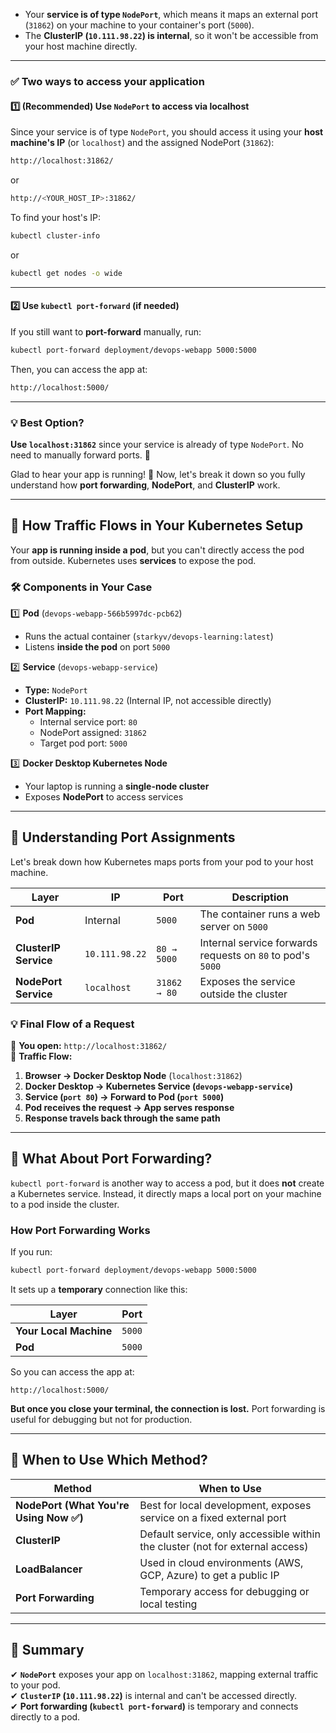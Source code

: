 - Your **service is of type `NodePort`**, which means it maps an external port (`31862`) on your machine to your container's port (`5000`).  
- The **ClusterIP (`10.111.98.22`) is internal**, so it won't be accessible from your host machine directly.  

---

### ✅ **Two ways to access your application**
#### **1️⃣ (Recommended) Use `NodePort` to access via localhost**
Since your service is of type `NodePort`, you should access it using your **host machine's IP** (or `localhost`) and the assigned NodePort (`31862`):  

```sh
http://localhost:31862/
```
or  
```sh
http://<YOUR_HOST_IP>:31862/
```
To find your host's IP:
```sh
kubectl cluster-info
```
or  
```sh
kubectl get nodes -o wide
```
---
#### **2️⃣ Use `kubectl port-forward` (if needed)**
If you still want to **port-forward** manually, run:
```sh
kubectl port-forward deployment/devops-webapp 5000:5000
```
Then, you can access the app at:
```sh
http://localhost:5000/
```

---

### **💡 Best Option?**
**Use `localhost:31862`** since your service is already of type `NodePort`. No need to manually forward ports. 🚀  

Glad to hear your app is running! 🚀 Now, let's break it down so you fully understand how **port forwarding**, **NodePort**, and **ClusterIP** work.

---

## **🔹 How Traffic Flows in Your Kubernetes Setup**
Your **app is running inside a pod**, but you can't directly access the pod from outside. Kubernetes uses **services** to expose the pod.  

### **🛠 Components in Your Case**
1️⃣ **Pod** (`devops-webapp-566b5997dc-pcb62`)  
   - Runs the actual container (`starkyv/devops-learning:latest`)  
   - Listens **inside the pod** on port `5000`  

2️⃣ **Service** (`devops-webapp-service`)  
   - **Type:** `NodePort`  
   - **ClusterIP:** `10.111.98.22` (Internal IP, not accessible directly)  
   - **Port Mapping:**  
     - Internal service port: `80`
     - NodePort assigned: `31862`
     - Target pod port: `5000`  

3️⃣ **Docker Desktop Kubernetes Node**  
   - Your laptop is running a **single-node cluster**  
   - Exposes **NodePort** to access services  

---

## **🔹 Understanding Port Assignments**
Let's break down how Kubernetes maps ports from your pod to your host machine.

| **Layer** | **IP** | **Port** | **Description** |
|-----------|--------|---------|----------------|
| **Pod** | Internal | `5000` | The container runs a web server on `5000` |
| **ClusterIP Service** | `10.111.98.22` | `80 → 5000` | Internal service forwards requests on `80` to pod's `5000` |
| **NodePort Service** | `localhost` | `31862 → 80` | Exposes the service outside the cluster |

### **💡 Final Flow of a Request**
🔹 **You open:** `http://localhost:31862/`  
🔹 **Traffic Flow:**  
1. **Browser → Docker Desktop Node** (`localhost:31862`)  
2. **Docker Desktop → Kubernetes Service (`devops-webapp-service`)**  
3. **Service (`port 80`) → Forward to Pod (`port 5000`)**  
4. **Pod receives the request → App serves response**  
5. **Response travels back through the same path**  

---

## **🔹 What About Port Forwarding?**
`kubectl port-forward` is another way to access a pod, but it does **not** create a Kubernetes service. Instead, it directly maps a local port on your machine to a pod inside the cluster.

### **How Port Forwarding Works**
If you run:
```sh
kubectl port-forward deployment/devops-webapp 5000:5000
```
It sets up a **temporary** connection like this:

| **Layer** | **Port** |
|-----------|---------|
| **Your Local Machine** | `5000` |
| **Pod** | `5000` |

So you can access the app at:
```
http://localhost:5000/
```
**But once you close your terminal, the connection is lost.** Port forwarding is useful for debugging but not for production.

---

## **🔹 When to Use Which Method?**
| **Method** | **When to Use** |
|------------|----------------|
| **NodePort (What You're Using Now ✅)** | Best for local development, exposes service on a fixed external port |
| **ClusterIP** | Default service, only accessible within the cluster (not for external access) |
| **LoadBalancer** | Used in cloud environments (AWS, GCP, Azure) to get a public IP |
| **Port Forwarding** | Temporary access for debugging or local testing |

---

## **🔹 Summary**
✔ **`NodePort`** exposes your app on `localhost:31862`, mapping external traffic to your pod.  
✔ **`ClusterIP` (`10.111.98.22`)** is internal and can't be accessed directly.  
✔ **Port forwarding (`kubectl port-forward`)** is temporary and connects directly to a pod.  
